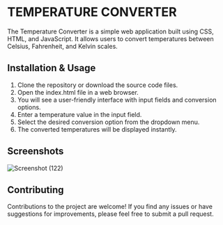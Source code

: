 
# TEMPERATURE CONVERTER

The Temperature Converter is a simple web application built using CSS, HTML, and JavaScript. It allows users to convert temperatures between Celsius, Fahrenheit, and Kelvin scales.



## Installation & Usage
1. Clone the repository or download the source code files.
2. Open the index.html file in a web browser.
3. You will see a user-friendly interface with input fields and conversion options.
4. Enter a temperature value in the input field.
5. Select the desired conversion option from the dropdown menu.
6. The converted temperatures will be displayed instantly.


## Screenshots


![Screenshot (122)](https://github.com/abhaymishra9/Temperatrure_Converter/assets/98744759/3ec62c72-0eab-41d0-ba3e-96b13526aab9)

## Contributing

Contributions to the project are welcome! 
If you find any issues or have suggestions for improvements, please feel free to submit a pull request.
